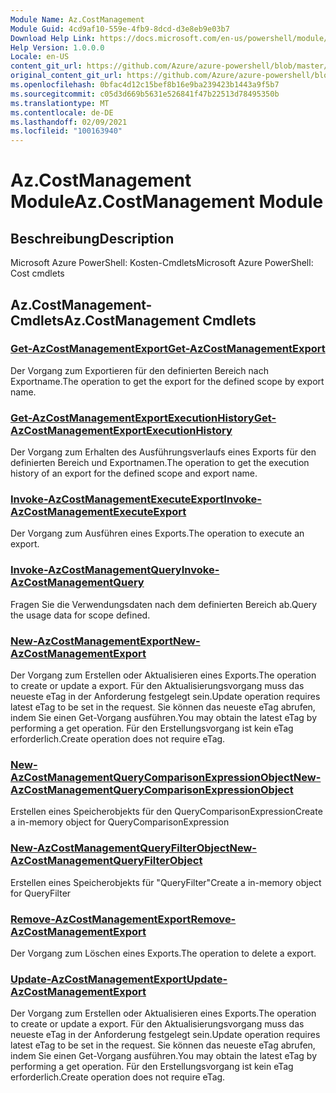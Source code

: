 ```yaml
---
Module Name: Az.CostManagement
Module Guid: 4cd9af10-559e-4fb9-8dcd-d3e8eb9e03b7
Download Help Link: https://docs.microsoft.com/en-us/powershell/module/az.costmanagement
Help Version: 1.0.0.0
Locale: en-US
content_git_url: https://github.com/Azure/azure-powershell/blob/master/src/CostManagement/help/Az.CostManagement.md
original_content_git_url: https://github.com/Azure/azure-powershell/blob/master/src/CostManagement/help/Az.CostManagement.md
ms.openlocfilehash: 0bfac4d12c15bef8b16e9ba239423b1443a9f5b7
ms.sourcegitcommit: c05d3d669b5631e526841f47b22513d78495350b
ms.translationtype: MT
ms.contentlocale: de-DE
ms.lasthandoff: 02/09/2021
ms.locfileid: "100163940"
---
```

# <span data-ttu-id="68ea7-101">Az.CostManagement Module</span><span class="sxs-lookup"><span data-stu-id="68ea7-101">Az.CostManagement Module</span></span>
## <span data-ttu-id="68ea7-102">Beschreibung</span><span class="sxs-lookup"><span data-stu-id="68ea7-102">Description</span></span>
<span data-ttu-id="68ea7-103">Microsoft Azure PowerShell: Kosten-Cmdlets</span><span class="sxs-lookup"><span data-stu-id="68ea7-103">Microsoft Azure PowerShell: Cost cmdlets</span></span>

## <span data-ttu-id="68ea7-104">Az.CostManagement-Cmdlets</span><span class="sxs-lookup"><span data-stu-id="68ea7-104">Az.CostManagement Cmdlets</span></span>
### [<span data-ttu-id="68ea7-105">Get-AzCostManagementExport</span><span class="sxs-lookup"><span data-stu-id="68ea7-105">Get-AzCostManagementExport</span></span>](Get-AzCostManagementExport.md)
<span data-ttu-id="68ea7-106">Der Vorgang zum Exportieren für den definierten Bereich nach Exportname.</span><span class="sxs-lookup"><span data-stu-id="68ea7-106">The operation to get the export for the defined scope by export name.</span></span>

### [<span data-ttu-id="68ea7-107">Get-AzCostManagementExportExecutionHistory</span><span class="sxs-lookup"><span data-stu-id="68ea7-107">Get-AzCostManagementExportExecutionHistory</span></span>](Get-AzCostManagementExportExecutionHistory.md)
<span data-ttu-id="68ea7-108">Der Vorgang zum Erhalten des Ausführungsverlaufs eines Exports für den definierten Bereich und Exportnamen.</span><span class="sxs-lookup"><span data-stu-id="68ea7-108">The operation to get the execution history of an export for the defined scope and export name.</span></span>

### [<span data-ttu-id="68ea7-109">Invoke-AzCostManagementExecuteExport</span><span class="sxs-lookup"><span data-stu-id="68ea7-109">Invoke-AzCostManagementExecuteExport</span></span>](Invoke-AzCostManagementExecuteExport.md)
<span data-ttu-id="68ea7-110">Der Vorgang zum Ausführen eines Exports.</span><span class="sxs-lookup"><span data-stu-id="68ea7-110">The operation to execute an export.</span></span>

### [<span data-ttu-id="68ea7-111">Invoke-AzCostManagementQuery</span><span class="sxs-lookup"><span data-stu-id="68ea7-111">Invoke-AzCostManagementQuery</span></span>](Invoke-AzCostManagementQuery.md)
<span data-ttu-id="68ea7-112">Fragen Sie die Verwendungsdaten nach dem definierten Bereich ab.</span><span class="sxs-lookup"><span data-stu-id="68ea7-112">Query the usage data for scope defined.</span></span>

### [<span data-ttu-id="68ea7-113">New-AzCostManagementExport</span><span class="sxs-lookup"><span data-stu-id="68ea7-113">New-AzCostManagementExport</span></span>](New-AzCostManagementExport.md)
<span data-ttu-id="68ea7-114">Der Vorgang zum Erstellen oder Aktualisieren eines Exports.</span><span class="sxs-lookup"><span data-stu-id="68ea7-114">The operation to create or update a export.</span></span>
<span data-ttu-id="68ea7-115">Für den Aktualisierungsvorgang muss das neueste eTag in der Anforderung festgelegt sein.</span><span class="sxs-lookup"><span data-stu-id="68ea7-115">Update operation requires latest eTag to be set in the request.</span></span>
<span data-ttu-id="68ea7-116">Sie können das neueste eTag abrufen, indem Sie einen Get-Vorgang ausführen.</span><span class="sxs-lookup"><span data-stu-id="68ea7-116">You may obtain the latest eTag by performing a get operation.</span></span>
<span data-ttu-id="68ea7-117">Für den Erstellungsvorgang ist kein eTag erforderlich.</span><span class="sxs-lookup"><span data-stu-id="68ea7-117">Create operation does not require eTag.</span></span>

### [<span data-ttu-id="68ea7-118">New-AzCostManagementQueryComparisonExpressionObject</span><span class="sxs-lookup"><span data-stu-id="68ea7-118">New-AzCostManagementQueryComparisonExpressionObject</span></span>](New-AzCostManagementQueryComparisonExpressionObject.md)
<span data-ttu-id="68ea7-119">Erstellen eines Speicherobjekts für den QueryComparisonExpression</span><span class="sxs-lookup"><span data-stu-id="68ea7-119">Create a in-memory object for QueryComparisonExpression</span></span>

### [<span data-ttu-id="68ea7-120">New-AzCostManagementQueryFilterObject</span><span class="sxs-lookup"><span data-stu-id="68ea7-120">New-AzCostManagementQueryFilterObject</span></span>](New-AzCostManagementQueryFilterObject.md)
<span data-ttu-id="68ea7-121">Erstellen eines Speicherobjekts für "QueryFilter"</span><span class="sxs-lookup"><span data-stu-id="68ea7-121">Create a in-memory object for QueryFilter</span></span>

### [<span data-ttu-id="68ea7-122">Remove-AzCostManagementExport</span><span class="sxs-lookup"><span data-stu-id="68ea7-122">Remove-AzCostManagementExport</span></span>](Remove-AzCostManagementExport.md)
<span data-ttu-id="68ea7-123">Der Vorgang zum Löschen eines Exports.</span><span class="sxs-lookup"><span data-stu-id="68ea7-123">The operation to delete a export.</span></span>

### [<span data-ttu-id="68ea7-124">Update-AzCostManagementExport</span><span class="sxs-lookup"><span data-stu-id="68ea7-124">Update-AzCostManagementExport</span></span>](Update-AzCostManagementExport.md)
<span data-ttu-id="68ea7-125">Der Vorgang zum Erstellen oder Aktualisieren eines Exports.</span><span class="sxs-lookup"><span data-stu-id="68ea7-125">The operation to create or update a export.</span></span>
<span data-ttu-id="68ea7-126">Für den Aktualisierungsvorgang muss das neueste eTag in der Anforderung festgelegt sein.</span><span class="sxs-lookup"><span data-stu-id="68ea7-126">Update operation requires latest eTag to be set in the request.</span></span>
<span data-ttu-id="68ea7-127">Sie können das neueste eTag abrufen, indem Sie einen Get-Vorgang ausführen.</span><span class="sxs-lookup"><span data-stu-id="68ea7-127">You may obtain the latest eTag by performing a get operation.</span></span>
<span data-ttu-id="68ea7-128">Für den Erstellungsvorgang ist kein eTag erforderlich.</span><span class="sxs-lookup"><span data-stu-id="68ea7-128">Create operation does not require eTag.</span></span>

